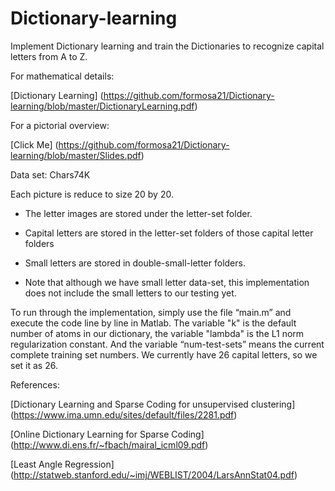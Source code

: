 # Dictionary-learning

Implement Dictionary learning and train the Dictionaries to recognize capital letters from A to Z.

For mathematical details:

[Dictionary Learning] (https://github.com/formosa21/Dictionary-learning/blob/master/DictionaryLearning.pdf)

For a pictorial overview:

[Click Me] (https://github.com/formosa21/Dictionary-learning/blob/master/Slides.pdf)

Data set: Chars74K

Each picture is reduce to size 20 by 20.

* The letter images are stored under the letter-set folder. 

* Capital letters are stored in the letter-set folders of those capital letter folders

* Small letters are stored in double-small-letter folders. 

* Note that although we have small letter data-set, this implementation does not include the small letters
to our testing yet.

To run through the implementation, simply use the file “main.m” and execute the code line by line in Matlab. The variable "k" is the default number of atoms in our dictionary, the variable "lambda" is the L1 norm regularization constant. And the variable “num-test-sets” means the current complete training set numbers. We currently have 26 capital letters, so we set it as
26.

References:

[Dictionary Learning and Sparse Coding for unsupervised clustering] (https://www.ima.umn.edu/sites/default/files/2281.pdf)

[Online Dictionary Learning for Sparse Coding] (http://www.di.ens.fr/~fbach/mairal_icml09.pdf)

[Least Angle Regression] (http://statweb.stanford.edu/~imj/WEBLIST/2004/LarsAnnStat04.pdf)
